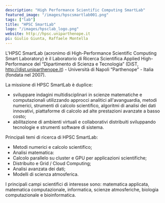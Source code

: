 ```yaml
---
description: "High Performance Scientific Computing SmartLab"
featured_image: "/images/hpscsmartlab001.png"
tags: ["lab"]
title: "HPSC SmartLab"
logo: "/images/hpsclab_logo.png"
website: http://hpsc.uniparthenope.it
pi: Giulio Giunta, Raffaele Montella
---
```


L'HPSC SmartLab (acronimo di High-Performance Scientific Computing Smart Laboratory) è il Laboratorio di Ricerca Scientifica Applied High-Performance del “Dipartimento di Scienza e Tecnologia” (DiST, http://dist.uniparthenope.it) - Università di Napoli “Parthenope” - Italia (fondata nel 2007).

La missione di HPSC SmartLab è duplice:

* sviluppare indagini multidisciplinari in scienze matematiche e computazionali utilizzando approcci analitici all'avanguardia, metodi numerici, strumenti di calcolo scientifico, algoritmi di analisi dei dati innovativi, piattaforme di calcolo ad alte prestazioni avanzate a basso costo;
* abilitazione di ambienti virtuali e collaborativi distribuiti sviluppando tecnologie e strumenti software di sistema.

Principali temi di ricerca di HPSC SmartLab:

* Metodi numerici e calcolo scientifico;
* Analisi matematica:
* Calcolo parallelo su cluster e GPU per applicazioni scientifiche;
* Distribuito e Grid / Cloud Computing;
* Analisi avanzata dei dati;
* Modelli di scienza atmosferica.

I principali campi scientifici di interesse sono: matematica applicata, matematica computazionale, informatica, scienze atmosferiche, biologia computazionale e bioinformatica.
